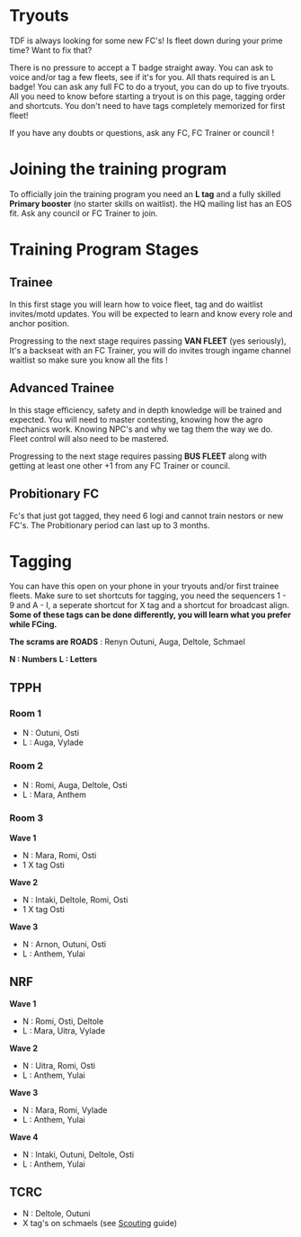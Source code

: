 
# Tryouts

TDF is always looking for some new FC's!
Is fleet down during your prime time? Want to fix that? 

There is no pressure to accept a T badge straight away. You can ask to voice and/or tag a few fleets, see if it's for you. All thats required is an L badge! You can ask any full FC to do a tryout, you can do up to five tryouts. All you need to know before starting a tryout is on this page, tagging order and shortcuts. You don't need to have tags completely memorized for first fleet!

If you have any doubts or questions, ask any FC, FC Trainer or council !

# Joining the training program

To officially join the training program you need an **L tag** and a fully skilled **Primary booster** (no starter skills on waitlist). the HQ mailing list has an EOS fit. Ask any council or FC Trainer to join.

# Training Program Stages
## Trainee
In this first stage you will learn how to voice fleet, tag and do waitlist invites/motd updates. You will be expected to learn and know every role and anchor position.

Progressing to the next stage requires passing **VAN FLEET** (yes seriously), It's a backseat with an FC Trainer, you will do invites trough ingame channel waitlist so make sure you know all the fits ! 
## Advanced Trainee
In this stage efficiency, safety and in depth knowledge will be trained and expected. You will need to master contesting, knowing how the agro mechanics work. Knowing NPC's and why we tag them the way we do. Fleet control will also need to be mastered.

Progressing to the next stage requires passing **BUS FLEET** along with getting at least one other +1 from any FC Trainer or council.
## Probitionary FC
Fc's that just got tagged, they need 6 logi and cannot train nestors or new FC's. The Probitionary period can last up to 3 months.


# Tagging
You can have this open on your phone in your tryouts and/or first trainee fleets.
Make sure to set shortcuts for tagging, you need the sequencers 1 - 9 and A - I, a seperate shortcut for X tag and a shortcut for broadcast align. **Some of these tags can be done differently, you will learn what you prefer while FCing.**

**The scrams are ROADS** : Renyn Outuni, Auga, Deltole, Schmael

**N : Numbers**
**L : Letters**

## TPPH
### Room 1
* N : Outuni, Osti
* L : Auga, Vylade
### Room 2
* N : Romi, Auga, Deltole, Osti
* L : Mara, Anthem
### Room 3
**Wave 1**
* N : Mara, Romi, Osti 
* 1 X tag Osti

**Wave 2**
 * N : Intaki, Deltole, Romi, Osti
* 1 X tag Osti

**Wave 3**
* N : Arnon, Outuni, Osti
* L : Anthem, Yulai

## NRF
**Wave 1**
* N : Romi, Osti, Deltole
* L : Mara, Uitra, Vylade

**Wave 2**
* N : Uitra, Romi, Osti
* L : Anthem, Yulai

**Wave 3**
* N : Mara, Romi, Vylade
* L : Anthem, Yulai

**Wave 4**
* N : Intaki, Outuni, Deltole, Osti
* L : Anthem, Yulai

## TCRC
* N : Deltole, Outuni
* X tag's on schmaels (see [Scouting](/guide/scouting) guide)
